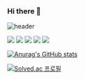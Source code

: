 ### Hi there 👋

<!--
**thangyk/thangyk** is a ✨ _special_ ✨ repository because its `README.md` (this file) appears on your GitHub profile.

Here are some ideas to get you started:

- 🔭 I’m currently working on ...
- 🌱 I’m currently learning ...
- 👯 I’m looking to collaborate on ...
- 🤔 I’m looking for help with ...
- 💬 Ask me about ...
- 📫 How to reach me: ...
- 😄 Pronouns: ...
- ⚡ Fun fact: ...
-->
![header](https://capsule-render.vercel.app/api?type=Rect&color=000000&height=150&section=header&text=thangyk&fontColor=fefcaa&fontSize=70&animation=fadeIn&fontAlignY=55)


<img src="https://img.shields.io/badge/JAVA-007396?style=for-the-badge&logo=java&logoColor=white"> <img src="https://img.shields.io/badge/MySQL-4479A1?style=for-the-badge&logo=MySQL&logoColor=white"> <img src="https://img.shields.io/badge/Spring-6DB33F?style=for-the-badge&logo=Spring&logoColor=white"> <img src="https://img.shields.io/badge/SpringBoot-6DB33F?style=for-the-badge&logo=SpringBoot&logoColor=white"> <img src="https://img.shields.io/badge/Intellij-000000?style=for-the-badge&logo=IntellijIDEA&logoColor=white">

[![Anurag's GitHub stats](https://github-readme-stats.vercel.app/api?username=thangyk)](https://github.com/thangyk/github-readme-stats)

[![Solved.ac
프로필](http://mazassumnida.wtf/api/v2/generate_badge?boj=thangyk)](https://solved.ac/thangyk)
